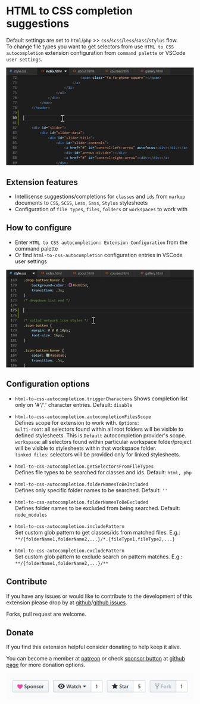# HTML to CSS completion suggestions

Default settings are set to `html`/`php` >> `css`/`scss`/`less`/`sass`/`stylus` flow.  
To change file types you want to get selectors from use `HTML to CSS autocompletion` extension configuration from `command palette` or VSCode `user settings`.

![preview](assets/preview.gif)

## Extension features

- Intellisense suggestions/completions for `classes` and `ids` from `markup` documents to `CSS`, `SCSS`, `Less`, `Sass`, `Stylus` stylesheets
- Configuration of `file types`, `files`, `folders` or `workspaces` to work with

## How to configure

- Enter `HTML to CSS autocompletion: Extension Configuration` from the command palette
- Or find `html-to-css-autocompletion` configuration entries in VSCode user settings

![preview](assets/preview-config.gif)

## Configuration options

- `html-to-css-autocompletion.triggerCharacters`
  Shows completion list only on '#'/'.' character entries. Default: `disable`

- `html-to-css-autocompletion.autocompletionFilesScope`  
  Defines scope for extension to work with. `Options`:  
  `multi-root`: all selectors found within all root folders will be visible to defined stylesheets. This is `Default` autocompletion provider's scope.  
  `workspace`: all selectors found within particular workspace folder/project will be visible to stylesheets within that workspace folder.  
  `linked files`: selectors will be provided only for linked stylesheets.

- `html-to-css-autocompletion.getSelectorsFromFileTypes`  
  Defines file types to be searched for classes and ids. Default: `html, php`

- `html-to-css-autocompletion.folderNamesToBeIncluded`  
  Defines only specific folder names to be searched. Default: `''`

- `html-to-css-autocompletion.folderNamesToBeExcluded`  
  Defines folder names to be excluded from being searched. Default: `node_modules`

- `html-to-css-autocompletion.includePattern`  
  Set custom glob pattern to get classes/ids from matched files. E.g.: `**/{folderName1,folderName2,...}/*.{fileType1,fileType2,...}`

- `html-to-css-autocompletion.excludePattern`  
  Set custom glob pattern to exclude search on pattern matches. E.g.: `**/{folderName1,folderName2,...}/**`

## Contribute

If you have any issues or would like to contribute to the development of this extension please drop by at [github](https://github.com/solnurkarim/HTML-to-CSS-autocompletion)/[github issues](https://github.com/solnurkarim/HTML-to-CSS-autocompletion/issues).

Forks, pull request are welcome.

## Donate

If you find this extension helpful consider donating to help keep it alive.

You can become a member at [patreon](https://www.patreon.com/solnurkarim) or check [sponsor button](https://github.com/solnurkarim/HTML-to-CSS-autocompletion) at [github page](https://github.com/solnurkarim/HTML-to-CSS-autocompletion) for more donation options.

![preview](assets/sponsor.png)
